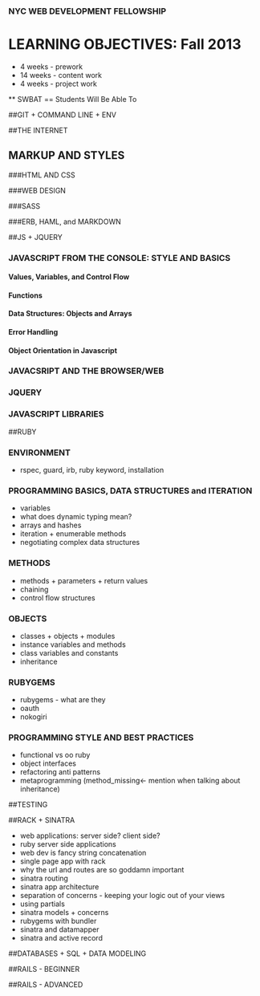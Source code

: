 ### NYC WEB DEVELOPMENT FELLOWSHIP
# LEARNING OBJECTIVES: Fall 2013

 - 4 weeks - prework
 - 14 weeks - content work
 - 4 weeks - project work
 
** SWBAT == Students Will Be Able To

##GIT + COMMAND LINE + ENV

##THE INTERNET

## MARKUP AND STYLES 

###HTML AND CSS

###WEB DESIGN

###SASS

###ERB, HAML, and MARKDOWN

##JS + JQUERY

### JAVASCRIPT FROM THE CONSOLE: STYLE AND BASICS

#### Values, Variables, and Control Flow

#### Functions

#### Data Structures: Objects and Arrays

#### Error Handling

#### Object Orientation in Javascript

### JAVACSRIPT AND THE BROWSER/WEB

### JQUERY

### JAVASCRIPT LIBRARIES



##RUBY

### ENVIRONMENT
* rspec, guard, irb, ruby keyword, installation

### PROGRAMMING BASICS, DATA STRUCTURES and ITERATION
* variables
* what does dynamic typing mean?
* arrays and hashes
* iteration + enumerable methods
* negotiating complex data structures

### METHODS
* methods + parameters + return values
* chaining
* control flow structures

### OBJECTS
* classes + objects + modules
* instance variables and methods
* class variables and constants
* inheritance

### RUBYGEMS
* rubygems - what are they
* oauth
* nokogiri

### PROGRAMMING STYLE AND BEST PRACTICES
* functional vs oo ruby
* object interfaces
* refactoring anti patterns
* metaprogramming (method_missing<- mention when talking about inheritance)

##TESTING

##RACK + SINATRA

* web applications: server side? client side?
* ruby server side applications
* web dev is fancy string concatenation
* single page app with rack
* why the url and routes are so goddamn important
* sinatra routing
* sinatra app architecture
* separation of concerns - keeping your logic out of your views
* using partials
* sinatra models + concerns
* rubygems with bundler
* sinatra and datamapper
* sinatra and active record

##DATABASES + SQL + DATA MODELING

##RAILS - BEGINNER

##RAILS - ADVANCED



